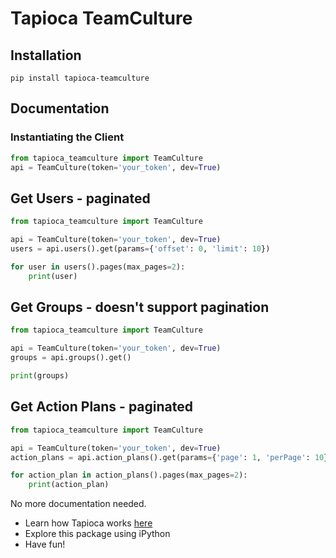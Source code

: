 # Tapioca TeamCulture

## Installation
```
pip install tapioca-teamculture
```

## Documentation

### Instantiating the Client
``` python
from tapioca_teamculture import TeamCulture
api = TeamCulture(token='your_token', dev=True)

```

## Get Users - paginated
``` python
from tapioca_teamculture import TeamCulture

api = TeamCulture(token='your_token', dev=True)
users = api.users().get(params={'offset': 0, 'limit': 10})

for user in users().pages(max_pages=2):
    print(user)

```

## Get Groups - doesn't support pagination
``` python
from tapioca_teamculture import TeamCulture

api = TeamCulture(token='your_token', dev=True)
groups = api.groups().get()

print(groups)

```

## Get Action Plans - paginated
``` python
from tapioca_teamculture import TeamCulture

api = TeamCulture(token='your_token', dev=True)
action_plans = api.action_plans().get(params={'page': 1, 'perPage': 10})

for action_plan in action_plans().pages(max_pages=2):
    print(action_plan)

```

No more documentation needed.

- Learn how Tapioca works [here](http://tapioca-wrapper.readthedocs.org/en/stable/quickstart.html)
- Explore this package using iPython
- Have fun!
